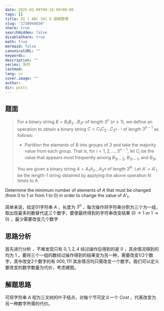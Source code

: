 ```yaml
---
date: 2025-02-08T00:10:50+08:00
tags: []
title: OI | ABC 391 E 题解整理
slug: "1738944650"
share: true
searchHidden: false
disableShare: true
math: true
mermaid: false
canonicalURL: ""
keywords: 
description: ""
series: 系列
lastmod: 
lang: cn
cover.image: ""
author: 
dir: posts
---
```

## 题面

>For a binary string $B = B_1 B_2 \dots B_{3^n}$ of length $3^n$ ($n \geq 1$), we define an operation to obtain a binary string $C = C_1 C_2 \dots C_{3^{n-1}}$ of length $3^{n-1}$ as follows:
>
>-   Partition the elements of $B$ into groups of $3$ and take the majority value from each group. That is, for $i=1,2,\dots,3^{n-1}$, let $C_i$ be the value that appears most frequently among $B_{3i-2}$, $B_{3i-1}$, and $B_{3i}$.
>
>You are given a binary string $A = A_1 A_2 \dots A_{3^N}$ of length $3^N$. Let $A' = A'_1$ be the length-$1$ string obtained by applying the above operation $N$ times to $A$.
>
  Determine the minimum number of elements of $A$ that must be changed (from $0$ to $1$ or from $1$ to $0$) in order to change the value of $A'_1$.

简单来说，给定01字符串 $A$ ，长度为 $3^n$ ，每次操作将字符串分割为三个为一组，取出现最多的数替代这三个数字，要使最终得到的字符串改变结果 $(0 \rightarrow 1 \ or \ 1 \rightarrow 0)$  ，最少需要改变几个数字

## 思路分析

首先进行分析 ，不难发现只有 $0,1,2,4$ 经过操作后得到的是 $0$ ，其余情况得到的均为 $1$ 。要将三个一组的数经过操作得到的结果变为另一种，需要改变1/2个数字，其中改变2个数字的有 $000, 111$ 其余情况均只需改变一个数字。我们可以定义要改变的数字数量为代价，考虑建图。

## 解题思路

可将字符串 $A$ 视为三叉树的叶子结点，对每个节可定义一个 $Cost$ ，代表改变为另一种数字所需的代价。